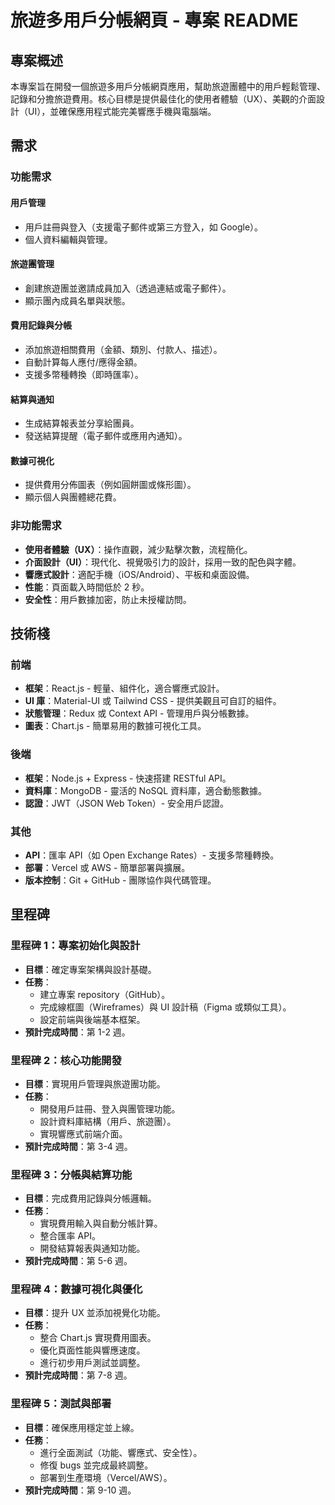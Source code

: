 # 旅遊多用戶分帳網頁 - 專案 README

## 專案概述
本專案旨在開發一個旅遊多用戶分帳網頁應用，幫助旅遊團體中的用戶輕鬆管理、記錄和分擔旅遊費用。核心目標是提供最佳化的使用者體驗（UX）、美觀的介面設計（UI），並確保應用程式能完美響應手機與電腦端。

## 需求

### 功能需求

#### 用戶管理
- 用戶註冊與登入（支援電子郵件或第三方登入，如 Google）。
- 個人資料編輯與管理。

#### 旅遊團管理
- 創建旅遊團並邀請成員加入（透過連結或電子郵件）。
- 顯示團內成員名單與狀態。

#### 費用記錄與分帳
- 添加旅遊相關費用（金額、類別、付款人、描述）。
- 自動計算每人應付/應得金額。
- 支援多幣種轉換（即時匯率）。

#### 結算與通知
- 生成結算報表並分享給團員。
- 發送結算提醒（電子郵件或應用內通知）。

#### 數據可視化
- 提供費用分佈圖表（例如圓餅圖或條形圖）。
- 顯示個人與團體總花費。

### 非功能需求
- **使用者體驗（UX）**：操作直觀，減少點擊次數，流程簡化。
- **介面設計（UI）**：現代化、視覺吸引力的設計，採用一致的配色與字體。
- **響應式設計**：適配手機（iOS/Android）、平板和桌面設備。
- **性能**：頁面載入時間低於 2 秒。
- **安全性**：用戶數據加密，防止未授權訪問。

## 技術棧

### 前端
- **框架**：React.js - 輕量、組件化，適合響應式設計。
- **UI 庫**：Material-UI 或 Tailwind CSS - 提供美觀且可自訂的組件。
- **狀態管理**：Redux 或 Context API - 管理用戶與分帳數據。
- **圖表**：Chart.js - 簡單易用的數據可視化工具。

### 後端
- **框架**：Node.js + Express - 快速搭建 RESTful API。
- **資料庫**：MongoDB - 靈活的 NoSQL 資料庫，適合動態數據。
- **認證**：JWT（JSON Web Token）- 安全用戶認證。

### 其他
- **API**：匯率 API（如 Open Exchange Rates）- 支援多幣種轉換。
- **部署**：Vercel 或 AWS - 簡單部署與擴展。
- **版本控制**：Git + GitHub - 團隊協作與代碼管理。

## 里程碑

### 里程碑 1：專案初始化與設計
- **目標**：確定專案架構與設計基礎。
- **任務**：
  - 建立專案 repository（GitHub）。
  - 完成線框圖（Wireframes）與 UI 設計稿（Figma 或類似工具）。
  - 設定前端與後端基本框架。
- **預計完成時間**：第 1-2 週。

### 里程碑 2：核心功能開發
- **目標**：實現用戶管理與旅遊團功能。
- **任務**：
  - 開發用戶註冊、登入與團管理功能。
  - 設計資料庫結構（用戶、旅遊團）。
  - 實現響應式前端介面。
- **預計完成時間**：第 3-4 週。

### 里程碑 3：分帳與結算功能
- **目標**：完成費用記錄與分帳邏輯。
- **任務**：
  - 實現費用輸入與自動分帳計算。
  - 整合匯率 API。
  - 開發結算報表與通知功能。
- **預計完成時間**：第 5-6 週。

### 里程碑 4：數據可視化與優化
- **目標**：提升 UX 並添加視覺化功能。
- **任務**：
  - 整合 Chart.js 實現費用圖表。
  - 優化頁面性能與響應速度。
  - 進行初步用戶測試並調整。
- **預計完成時間**：第 7-8 週。

### 里程碑 5：測試與部署
- **目標**：確保應用穩定並上線。
- **任務**：
  - 進行全面測試（功能、響應式、安全性）。
  - 修復 bugs 並完成最終調整。
  - 部署到生產環境（Vercel/AWS）。
- **預計完成時間**：第 9-10 週。
